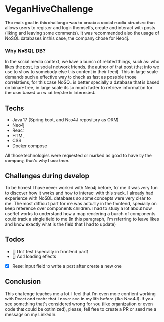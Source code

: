 # VeganHiveChallenge

The main goal in this challenge was to create a social media structure that allows users to register and login themselfs, create and interact with posts (liking and leaving some comments). It was recommended also the usage of NoSQL databases in this case, the company chose for Neo4j.

### Why NoSQL DB?
In the social media context, we have a bunch of related things, such as: who likes the post, its social network friends, the author of that post (that info we use to show to somebody else this content in their feed). This in large scale demands such a effective way to check as fast as possible those correlations, for this case NoSQL is better specially a database that is based on binary tree, in large scale its so much faster to retrieve information for the user based on what he/she in interested.

## Techs
- Java 17 (Spring boot, and Neo4J repository as ORM)
- Neo4j
- React
- HTML
- CSS
- Docker compose

All those technologies were requested or marked as good to have by the company, that's why I use then.

## Challenges during develop
To be honest I have never worked with Neo4j before, for me it was very fun to discover how it works and how to interact with this stack. I already had experience with NoSQL databases so some concepts were very clear to me.
The most difficult part for me was actually in the frontend, specially on keep reference over components children. I had to study a lot about how useRef works to understand how a map rendering a bunch of components could track a single field to me (In this paragraph, I'm referring to leave likes and know exactly what is the field that I had to update)

## Todos
- [] Unit test (specially in frontend part)
- [] Add loading effects
- [X] Reset input field to write a post after create a new one

## Conclusion
This challenge teaches me a lot. I feel that I'm even more confient working with React and techs that I never see in my life before (like Neo4J).
If you see something that's considered wrong for you (like organization or even code that could be optimized), please, fell free to create a PR or send me a message on my LinkedIn.